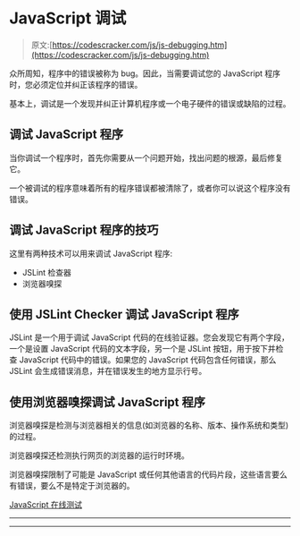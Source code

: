 # JavaScript 调试

> 原文:[https://codescracker.com/js/js-debugging.htm](https://codescracker.com/js/js-debugging.htm)

众所周知，程序中的错误被称为 bug。因此，当需要调试您的 JavaScript 程序时，您必须定位并纠正该程序的错误。

基本上，调试是一个发现并纠正计算机程序或一个电子硬件的错误或缺陷的过程。

## 调试 JavaScript 程序

当你调试一个程序时，首先你需要从一个问题开始，找出问题的根源，最后修复它。

一个被调试的程序意味着所有的程序错误都被清除了，或者你可以说这个程序没有错误。

## 调试 JavaScript 程序的技巧

这里有两种技术可以用来调试 JavaScript 程序:

*   JSLint 检查器
*   浏览器嗅探

## 使用 JSLint Checker 调试 JavaScript 程序

JSLint 是一个用于调试 JavaScript 代码的在线验证器。您会发现它有两个字段，一个是设置 JavaScript 代码的文本字段，另一个是 JSLint 按钮，用于按下并检查 JavaScript 代码中的错误。如果您的 JavaScript 代码包含任何错误，那么 JSLint 会生成错误消息，并在错误发生的地方显示行号。

## 使用浏览器嗅探调试 JavaScript 程序

浏览器嗅探是检测与浏览器相关的信息(如浏览器的名称、版本、操作系统和类型)的过程。

浏览器嗅探还检测执行网页的浏览器的运行时环境。

浏览器嗅探限制了可能是 JavaScript 或任何其他语言的代码片段，这些语言要么有错误，要么不是特定于浏览器的。

[JavaScript 在线测试](/exam/showtest.php?subid=6)

* * *

* * *